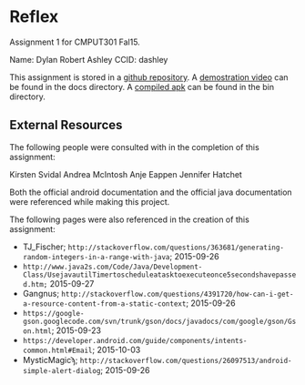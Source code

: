 # Reflex

Assignment 1 for CMPUT301 Fal15.

Name: Dylan Robert Ashley
CCID: dashley

This assignment is stored in a [github repository](https://github.com/dylan-ashley/Reflex.git). A [demostration video](https://github.com/dylan-ashley/Reflex/blob/master/doc/demo.mp4) can be found in the docs directory. A [compiled apk](https://github.com/dylan-ashley/Reflex/blob/master/bin/app-release.apk) can be found in the bin directory.

## External Resources

The following people were consulted with in the completion of this assignment:

Kirsten Svidal
Andrea McIntosh
Anje Eappen
Jennifer Hatchet

Both the official android documentation and the official java documentation were referenced while making this project.

The following pages were also referenced in the creation of this assignment:
- TJ\_Fischer; `http://stackoverflow.com/questions/363681/generating-random-integers-in-a-range-with-java`; 2015-09-26
- `http://www.java2s.com/Code/Java/Development-Class/UsejavautilTimertoscheduleatasktoexecuteonce5secondshavepassed.htm;` 2015-09-27
- Gangnus; `http://stackoverflow.com/questions/4391720/how-can-i-get-a-resource-content-from-a-static-context`; 2015-09-26
- `https://google-gson.googlecode.com/svn/trunk/gson/docs/javadocs/com/google/gson/Gson.html`; 2015-09-23
- `https://developer.android.com/guide/components/intents-common.html#Email`; 2015-10-03
- MysticMagicϡ; `http://stackoverflow.com/questions/26097513/android-simple-alert-dialog`; 2015-09-26

